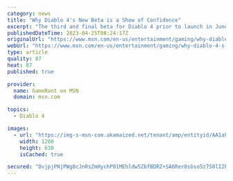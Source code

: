 ```yaml
---
category: news
title: "Why Diablo 4's New Beta is a Show of Confidence"
excerpt: "The third and final beta for Diablo 4 prior to launch in June showcases the confidence of its developers toward delivering that final product."
publishedDateTime: 2023-04-25T08:24:17Z
originalUrl: "https://www.msn.com/en-us/entertainment/gaming/why-diablo-4-s-new-beta-is-a-show-of-confidence/ar-AA1akb0A"
webUrl: "https://www.msn.com/en-us/entertainment/gaming/why-diablo-4-s-new-beta-is-a-show-of-confidence/ar-AA1akb0A"
type: article
quality: 87
heat: 87
published: true

provider:
  name: GameRant on MSN
  domain: msn.com

topics:
  - Diablo 4

images:
  - url: "https://img-s-msn-com.akamaized.net/tenant/amp/entityid/AA1akb0s.img?h=630&w=1200&m=6&q=60&o=t&l=f&f=jpg&x=553&y=285"
    width: 1200
    height: 630
    isCached: true

secured: "DvjpjPNjPWg8cJnRsZmHychP01MEhldw5ZbfBDRZ+SA6Rer8sbso5z7S0lI2khk0yfJTElaLt7AKfsLuzpst4dK83rduvps0t0hMgQil/xnfh4RpzL9GpTS4eA59vRIFtBBkdT5SOpiQvv2x6J/VNI8b31HlcdeVUHPK2RrI8/ZcUmqI43Q7xx0ejUJ1I/7fq4pD7wbSSBjxASfHvPd/bMhjbypVBxpqu1O0aSRk71Ge5AKCbFuvG9RJ2VeZcAVBmq+U1Anj3+5ZuJb0HimqCWKSst2ITslhWrKWqoduZMByw91mwemQC5t3UP1H4iSFYuspLE31L2emOv+Wc6k4gjQWs+5xKhspmAv4VOesSCI=;2tUP7eL1Kk6wM5Jj42oSEg=="
---
```


